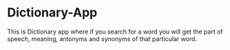 # Dictionary-App
This is Dictionary app where if you search for a word you will get the part of speech, meaning, antonyms and synonyms of that particular word.
